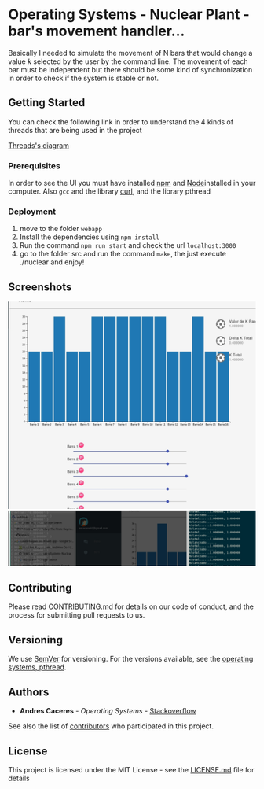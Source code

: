 # Operating Systems - Nuclear Plant - bar's movement handler...

Basically I needed to simulate the movement of N bars that would change a value *k* selected by the user by the command line. The movement of each bar must be independent but there should be some kind of synchronization in order to check if the system is stable or not.

## Getting Started

You can check the following link in order to understand the 4 kinds of threads that are being used in the project

[Threads's diagram](https://docs.google.com/document/d/1q6NdU2xHc2Crykr7ovGfGrS9cffcxO6r7Vnw6KsQQQQ/edit?usp=sharing)


### Prerequisites

In order to see the UI you must have installed [npm](https://www.npmjs.com/get-npm) and [Node](https://nodejs.org/en/download/)installed in your computer. Also `gcc` and the library [curl](https://curl.haxx.se/download.html), and the library pthread


### Deployment

1. move to the folder `webapp`
2. Install the dependencies using `npm install`
3. Run the command `npm run start` and check the url `localhost:3000`
4. go to the folder src and run the command `make`, the just execute ./nuclear and enjoy!

## Screenshots
![App](Screenshots/imageApp.jpg "Image 1")
![console](Screenshots/console.jpg "Image 2")
## Contributing

Please read [CONTRIBUTING.md](https://gist.github.com/PurpleBooth/b24679402957c63ec426) for details on our code of conduct, and the process for submitting pull requests to us.

## Versioning

We use [SemVer](http://semver.org/) for versioning. For the versions available, see the [operating systems, pthread](https://github.com/your/project/tags). 

## Authors

* **Andres Caceres** - *Operating Systems* - [Stackoverflow](https://stackoverflow.com/users/3347359/sebas)

See also the list of [contributors](https://github.com/your/project/contributors) who participated in this project.

## License

This project is licensed under the MIT License - see the [LICENSE.md](LICENSE.md) file for details
